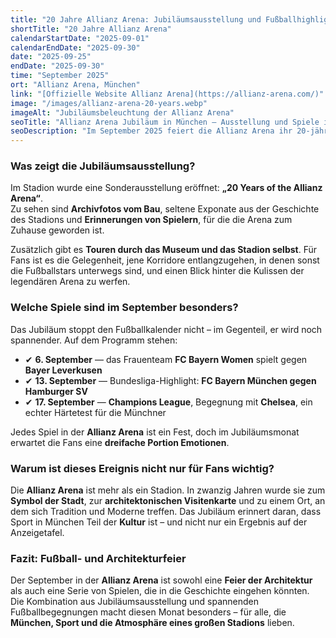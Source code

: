 ```yaml
---
title: "20 Jahre Allianz Arena: Jubiläumsausstellung und Fußballhighlights im September"
shortTitle: "20 Jahre Allianz Arena"
calendarStartDate: "2025-09-01"
calendarEndDate: "2025-09-30"
date: "2025-09-25"
endDate: "2025-09-30"
time: "September 2025"
ort: "Allianz Arena, München"
link: "[Offizielle Website Allianz Arena](https://allianz-arena.com/)"
image: "/images/allianz-arena-20-years.webp"
imageAlt: "Jubiläumsbeleuchtung der Allianz Arena"
seoTitle: "Allianz Arena Jubiläum in München — Ausstellung und Spiele im September 2025"
seoDescription: "Im September 2025 feiert die Allianz Arena ihr 20-jähriges Bestehen: Jubiläumsausstellung „20 Years of the Allianz Arena“ und wichtige Spiele der Bundesliga und Champions League."
---
```


### Was zeigt die Jubiläumsausstellung?

Im Stadion wurde eine Sonderausstellung eröffnet: **„20 Years of the Allianz Arena“**.  
Zu sehen sind **Archivfotos vom Bau**, seltene Exponate aus der Geschichte des Stadions und **Erinnerungen von Spielern**, für die die Arena zum Zuhause geworden ist.

Zusätzlich gibt es **Touren durch das Museum und das Stadion selbst**. Für Fans ist es die Gelegenheit, jene Korridore entlangzugehen, in denen sonst die Fußballstars unterwegs sind, und einen Blick hinter die Kulissen der legendären Arena zu werfen.

### Welche Spiele sind im September besonders?

Das Jubiläum stoppt den Fußballkalender nicht – im Gegenteil, er wird noch spannender. Auf dem Programm stehen:

- ✔ **6. September** — das Frauenteam **FC Bayern Women** spielt gegen **Bayer Leverkusen**  
- ✔ **13. September** — Bundesliga-Highlight: **FC Bayern München gegen Hamburger SV**  
- ✔ **17. September** — **Champions League**, Begegnung mit **Chelsea**, ein echter Härtetest für die Münchner  

Jedes Spiel in der **Allianz Arena** ist ein Fest, doch im Jubiläumsmonat erwartet die Fans eine **dreifache Portion Emotionen**.

### Warum ist dieses Ereignis nicht nur für Fans wichtig?

Die **Allianz Arena** ist mehr als ein Stadion. In zwanzig Jahren wurde sie zum **Symbol der Stadt**, zur **architektonischen Visitenkarte** und zu einem Ort, an dem sich Tradition und Moderne treffen. Das Jubiläum erinnert daran, dass Sport in München Teil der **Kultur** ist – und nicht nur ein Ergebnis auf der Anzeigetafel.

### Fazit: Fußball- und Architekturfeier

Der September in der **Allianz Arena** ist sowohl eine **Feier der Architektur** als auch eine Serie von Spielen, die in die Geschichte eingehen könnten.  
Die Kombination aus Jubiläumsausstellung und spannenden Fußballbegegnungen macht diesen Monat besonders – für alle, die **München, Sport und die Atmosphäre eines großen Stadions** lieben.
